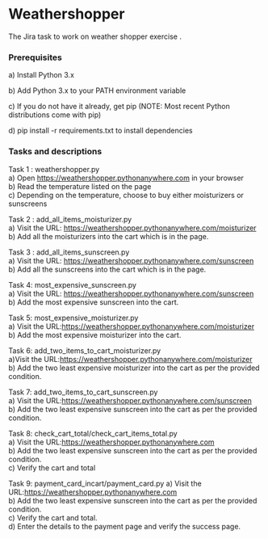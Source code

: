 # Weathershopper
The Jira task to work on weather shopper exercise . 

###  Prerequisites ###
a) Install Python 3.x

b) Add Python 3.x to your PATH environment variable

c) If you do not have it already, get pip (NOTE: Most recent Python distributions come with pip)

d) pip install -r requirements.txt to install dependencies

### Tasks and descriptions ###

Task 1 : weathershopper.py \
a) Open  https://weathershopper.pythonanywhere.com in your browser \
b) Read the temperature listed on the page \
c) Depending on the temperature, choose to buy either moisturizers or sunscreens 

Task 2 : add_all_items_moisturizer.py \
a) Visit the URL: https://weathershopper.pythonanywhere.com/moisturizer \
b) Add all the moisturizers into the cart which is in the page. 

Task 3 : add_all_items_sunscreen.py \
a) Visit the URL: https://weathershopper.pythonanywhere.com/sunscreen \
b) Add all the sunscreens into the cart which is in the page. 


Task 4: most_expensive_sunscreen.py  \
a) Visit the URL: https://weathershopper.pythonanywhere.com/sunscreen \
b) Add the most expensive sunscreen into the cart. 


Task 5: most_expensive_moisturizer.py \
a) Visit the URL:https://weathershopper.pythonanywhere.com/moisturizer \
b) Add the most expensive moisturizer into the cart. 

Task 6: add_two_items_to_cart_moisturizer.py \
a)Visit the URL:https://weathershopper.pythonanywhere.com/moisturizer \
b) Add the two least expensive moisturizer into the cart as per the provided condition. 


Task 7: add_two_items_to_cart_sunscreen.py \
a) Visit the URL:https://weathershopper.pythonanywhere.com/sunscreen \
b) Add the two least expensive sunscreen into the cart as per the provided condition. 

Task 8: check_cart_total/check_cart_items_total.py \
a) Visit the URL:https://weathershopper.pythonanywhere.com \
b) Add the two least expensive sunscreen into the cart as per the provided condition. \
c) Verify the cart and total

Task 9: payment_card_incart/payment_card.py
a) Visit the URL:https://weathershopper.pythonanywhere.com \
b) Add the two least expensive sunscreen into the cart as per the provided condition. \
c) Verify the cart and total. \
d) Enter the details to the payment page and verify the success page. 



